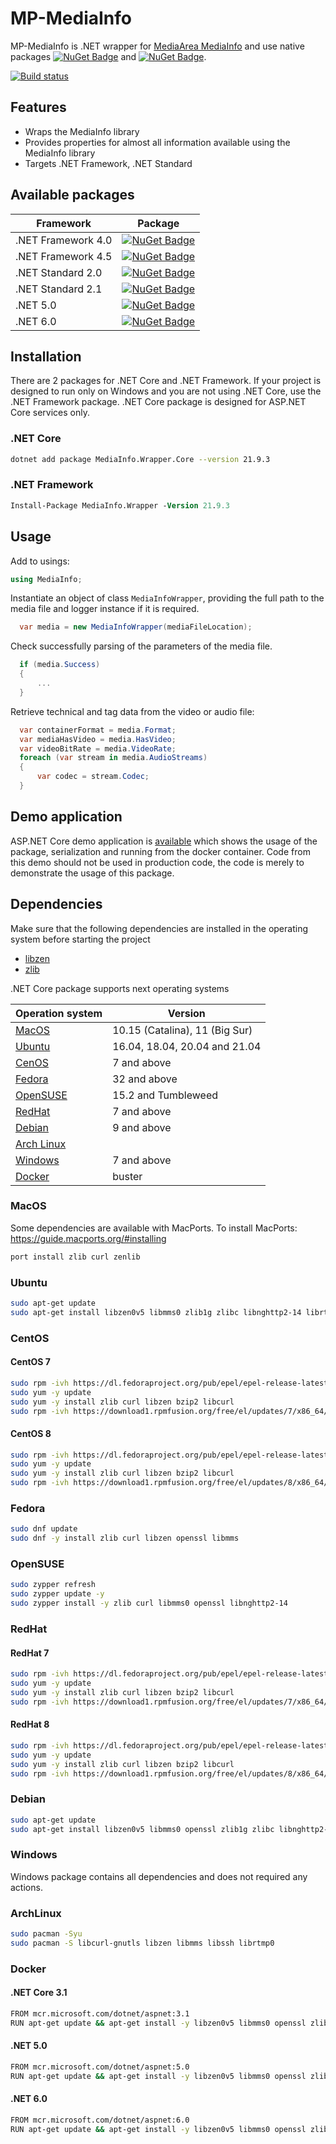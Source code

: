 # MP-MediaInfo

MP-MediaInfo is .NET wrapper for [MediaArea MediaInfo](https://github.com/MediaArea/MediaInfo) and use native packages [![NuGet Badge](https://buildstats.info/nuget/MediaInfo.Native)](https://www.nuget.org/packages/MediaInfo.Native) and [![NuGet Badge](https://buildstats.info/nuget/MediaInfo.Core.Native)](https://www.nuget.org/packages/MediaInfo.Core.Native).

[![Build status](https://ci.appveyor.com/api/projects/status/67ubhtmijuhyhq6q?svg=true)](https://ci.appveyor.com/project/yartat/mp-mediainfo)

## Features

* Wraps the MediaInfo library
* Provides properties for almost all information  available using the MediaInfo library
* Targets .NET Framework, .NET Standard

## Available packages

| Framework | Package |
|-----------|---------|
| .NET Framework 4.0 | [![NuGet Badge](https://buildstats.info/nuget/MediaInfo.Wrapper)](https://www.nuget.org/packages/MediaInfo.Wrapper) |
| .NET Framework 4.5 | [![NuGet Badge](https://buildstats.info/nuget/MediaInfo.Wrapper)](https://www.nuget.org/packages/MediaInfo.Wrapper) |
| .NET Standard 2.0 | [![NuGet Badge](https://buildstats.info/nuget/MediaInfo.Wrapper.Core)](https://www.nuget.org/packages/MediaInfo.Wrapper.Core) |
| .NET Standard 2.1 | [![NuGet Badge](https://buildstats.info/nuget/MediaInfo.Wrapper.Core)](https://www.nuget.org/packages/MediaInfo.Wrapper.Core) |
| .NET 5.0 | [![NuGet Badge](https://buildstats.info/nuget/MediaInfo.Wrapper.Core)](https://www.nuget.org/packages/MediaInfo.Wrapper.Core) |
| .NET 6.0 | [![NuGet Badge](https://buildstats.info/nuget/MediaInfo.Wrapper.Core)](https://www.nuget.org/packages/MediaInfo.Wrapper.Core) |

## Installation

There are 2 packages for .NET Core and .NET Framework. If your project is designed to run only on Windows and you are not using .NET Core, use the .NET Framework package. .NET Core package is designed for ASP.NET Core services only.

### .NET Core

```sh
dotnet add package MediaInfo.Wrapper.Core --version 21.9.3
```

### .NET Framework

```ps
Install-Package MediaInfo.Wrapper -Version 21.9.3
```

## Usage

Add to usings:

```csharp
using MediaInfo;
```

Instantiate an object of class `MediaInfoWrapper`, providing the full path to the media file and logger instance if it is required.

```csharp
  var media = new MediaInfoWrapper(mediaFileLocation);
```

Check successfully parsing of the parameters of the media file.

```csharp
  if (media.Success)
  {
      ...
  }
```

Retrieve technical and tag data from the video or audio file:

```csharp
  var containerFormat = media.Format;
  var mediaHasVideo = media.HasVideo;
  var videoBitRate = media.VideoRate;
  foreach (var stream in media.AudioStreams)
  {
      var codec = stream.Codec;
  }
```

## Demo application

ASP.NET Core demo application is [available](https://github.com/yartat/MP-MediaInfo/tree/master/Samples/ApiSample) which shows the usage of the package, serialization and running from the docker container. Code from this demo should not be used in production code, the code is merely to demonstrate the usage of this package.

## Dependencies

Make sure that the following dependencies are installed in the operating system before starting the project

* [libzen](https://github.com/MediaArea/ZenLib)
* [zlib](https://zlib.net)

.NET Core package supports next operating systems

| Operation system | Version |
|-----------|---------|
| [MacOS](#macos) | 10.15 (Catalina), 11 (Big Sur) |
| [Ubuntu](#ubuntu) | 16.04, 18.04, 20.04 and 21.04 |
| [CenOS](#centos) | 7 and above |
| [Fedora](#fedora) | 32 and above |
| [OpenSUSE](#opensuse) | 15.2 and Tumbleweed |
| [RedHat](#redhat) | 7 and above |
| [Debian](#debian) | 9 and above |
| [Arch Linux](#archlinux) | |
| [Windows](#windows) | 7 and above |
| [Docker](#docker) | buster |

### MacOS

Some dependencies are available with MacPorts. To install MacPorts: <https://guide.macports.org/#installing>

```sh
port install zlib curl zenlib
```

### Ubuntu

```sh
sudo apt-get update
sudo apt-get install libzen0v5 libmms0 zlib1g zlibc libnghttp2-14 librtmp1 curl libcurl4-gnutls-dev libglib2.0-dev
```

### CentOS

#### CentOS 7

```sh
sudo rpm -ivh https://dl.fedoraproject.org/pub/epel/epel-release-latest-7.noarch.rpm
sudo yum -y update
sudo yum -y install zlib curl libzen bzip2 libcurl
sudo rpm -ivh https://download1.rpmfusion.org/free/el/updates/7/x86_64/l/libmms-0.6.4-2.el7.x86_64.rpm
```

#### CentOS 8

```sh
sudo rpm -ivh https://dl.fedoraproject.org/pub/epel/epel-release-latest-8.noarch.rpm
sudo yum -y update
sudo yum -y install zlib curl libzen bzip2 libcurl
sudo rpm -ivh https://download1.rpmfusion.org/free/el/updates/8/x86_64/l/libmms-0.6.4-8.el8.x86_64.rpm
```

### Fedora

```sh
sudo dnf update
sudo dnf -y install zlib curl libzen openssl libmms
```

### OpenSUSE

```sh
sudo zypper refresh
sudo zypper update -y
sudo zypper install -y zlib curl libmms0 openssl libnghttp2-14
```

### RedHat

#### RedHat 7

```sh
sudo rpm -ivh https://dl.fedoraproject.org/pub/epel/epel-release-latest-7.noarch.rpm
sudo yum -y update
sudo yum -y install zlib curl libzen bzip2 libcurl
sudo rpm -ivh https://download1.rpmfusion.org/free/el/updates/7/x86_64/l/libmms-0.6.4-2.el7.x86_64.rpm
```

#### RedHat 8

```sh
sudo rpm -ivh https://dl.fedoraproject.org/pub/epel/epel-release-latest-8.noarch.rpm
sudo yum -y update
sudo yum -y install zlib curl libzen bzip2 libcurl
sudo rpm -ivh https://download1.rpmfusion.org/free/el/updates/8/x86_64/l/libmms-0.6.4-8.el8.x86_64.rpm
```

### Debian

```sh
sudo apt-get update
sudo apt-get install libzen0v5 libmms0 openssl zlib1g zlibc libnghttp2-14 librtmp1 curl libcurl4-gnutls-dev libglib2.0
```

### Windows

Windows package contains all dependencies and does not required any actions.

### ArchLinux

```sh
sudo pacman -Syu
sudo pacman -S libcurl-gnutls libzen libmms libssh librtmp0
```

### Docker

#### .NET Core 3.1

```sh
FROM mcr.microsoft.com/dotnet/aspnet:3.1
RUN apt-get update && apt-get install -y libzen0v5 libmms0 openssl zlib1g zlibc libnghttp2-14 librtmp1 curl libcurl4-gnutls-dev libglib2.0
```

#### .NET 5.0

```sh
FROM mcr.microsoft.com/dotnet/aspnet:5.0
RUN apt-get update && apt-get install -y libzen0v5 libmms0 openssl zlib1g zlibc libnghttp2-14 librtmp1 curl libcurl4-gnutls-dev libglib2.0
```

#### .NET 6.0

```sh
FROM mcr.microsoft.com/dotnet/aspnet:6.0
RUN apt-get update && apt-get install -y libzen0v5 libmms0 openssl zlib1g zlibc libnghttp2-14 librtmp1 curl libcurl4-gnutls-dev libglib2.0
```
